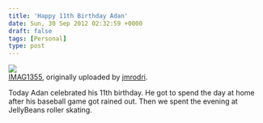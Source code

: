 ```yaml
---
title: 'Happy 11th Birthday Adan'
date: Sun, 30 Sep 2012 02:32:59 +0000
draft: false
tags: [Personal]
type: post
---
```


[![](http://farm9.staticflickr.com/8029/8037772614_b89dfddb0e.jpg)](http://www.flickr.com/photos/jmrodri/8037772614/ "photo sharing")  
[IMAG1355](http://www.flickr.com/photos/jmrodri/8037772614/), originally uploaded by [jmrodri](http://www.flickr.com/photos/jmrodri/).

Today Adan celebrated his 11th birthday. He got to spend the day at home after his baseball game got rained out. Then we spent the evening at JellyBeans roller skating.